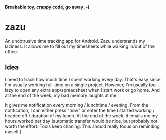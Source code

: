 **Breakable toy, crappy code, go away ;-)**

# zazu

An unobtrusive time tracking app for Android. Zazu understands my laziness. It allows me to fill out my timesheets while walking in/out of the office. 

## Idea

I need to track how much time I spent working every day. That's easy since I'm usually working full-time on a single project. However, I'm usually too lazy to open any extra app/spreadsheet when I start work or go home. And at the end of the week, my bad memory laughts at me.

It gives me notification every morning / lunchtime / evening. From the notification, I can either press "now" or enter the time I started working / headed off / duration of my lunch. At the end of the week, it emails me my hours worked per day (automatic transfer would be nice, but probably not worth the effort. Tools keep chaning. This should really focus on reminding myself.)

